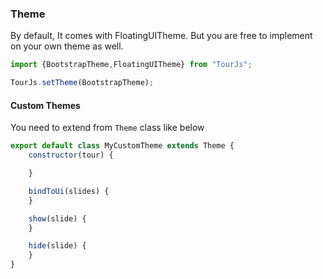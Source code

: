 
### Theme
By default, It comes with FloatingUITheme. But you are free to implement on your own theme as well.

```javascript
import {BootstrapTheme,FloatingUITheme} from "TourJs";

TourJs.setTheme(BootstrapTheme);
```

#### Custom Themes
You need to extend from `Theme` class like below
```javascript
export default class MyCustomTheme extends Theme {
    constructor(tour) {

    }

    bindToUi(slides) {
    }

    show(slide) {
    }

    hide(slide) {
    }
}
```